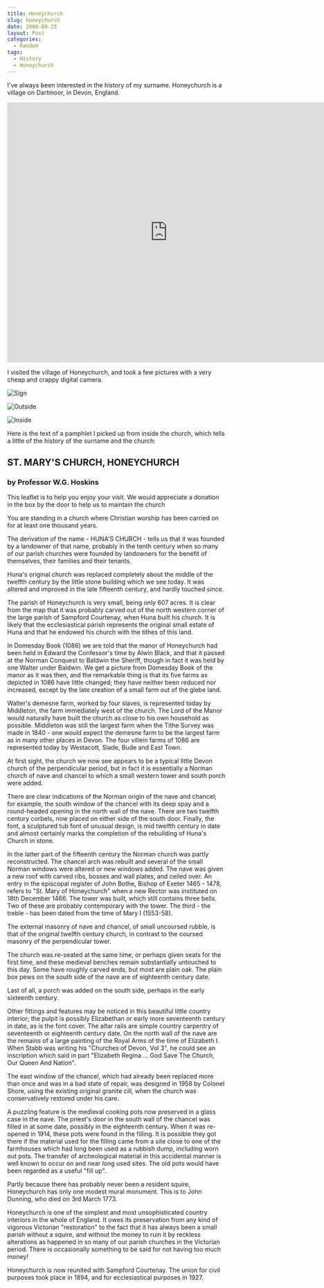 ```yaml
---
title: Honeychurch
slug: honeychurch
date: 2000-09-25
layout: Post
categories:
  - Random
tags:
  - History
  - Honeychurch
---
```


I've always been interested in the history of my surname. Honeychurch is a village on Dartmoor, in Devon, England.

<!-- more -->

<iframe src="https://www.google.com/maps/embed?pb=!1m18!1m12!1m3!1d1575.7577819656549!2d-3.948523509686271!3d50.80870235409596!2m3!1f0!2f0!3f0!3m2!1i1024!2i768!4f13.1!3m3!1m2!1s0x486c4e533e039115%3A0xca5bbab8e32e0223!2sHoneychurch%2C+North+Tawton+EX20+2AG%2C+UK!5e1!3m2!1sen!2snz!4v1538358834160" width="740" height="600" frameborder="0" style="border:0" allowfullscreen></iframe>

I visited the village of Honeychurch, and took a few pictures with a very cheap and crappy digital camera.

![Sign](./Img_0045.jpg)

![Outside](./Img_0036.jpg)

![Inside](./Img_0017.jpg)

Here is the text of a pamphlet I picked up from inside the church, which tells a little of the history of the surname and the church:

## ST. MARY'S CHURCH, HONEYCHURCH

### by Professor W.G. Hoskins

This leaflet is to help you enjoy your visit. We would appreciate a donation in the box by the door to help us to maintain the church

You are standing in a church where Christian worship has been carried on for at least one thousand years.

The derivation of the name - HUNA'S CHURCH - tells us that it was founded by a landowner of that name, probably in the tenth century when so many of our parish churches were founded by landowners for the benefit of themselves, their families and their tenants.

Huna's original church was replaced completely about the middle of the twelfth century by the little stone building which we see today. It was altered and improved in the late fifteenth century, and hardly touched since.

The parish of Honeychurch is very small, being only 607 acres. It is clear from the map that it was probably carved out of the north western corner of the large parish of Sampford Courtenay, when Huna built his church. It is likely that the ecclesiastical parish represents the original small estate of Huna and that he endowed his church with the tithes of this land.

In Domesday Book (1086) we are told that the manor of Honeychurch had been held in Edward the Confessor's time by Alwin Black, and that it passed at the Norman Conquest to Baldwin the Sheriff, though in fact it was held by one Walter under Baldwin. We get a picture from Domesday Book of the manor as it was then, and the remarkable thing is that its five farms as depicted in 1086 have little changed; they have neither been reduced nor increased, except by the late creation of a small farm out of the glebe land.

Walter's demesne farm, worked by four slaves, is represented today by Middleton, the farm immediately west of the church. The Lord of the Manor would naturally have built the church as close to his own household as possible. Middleton was still the largest farm when the Tithe Survey was made in 1840 - one would expect the demesne farm to be the largest farm as in many other places in Devon. The four villein farms of 1086 are represented today by Westacott, Slade, Bude and East Town.

At first sight, the church we now see appears to be a typical little Devon church of the perpendicular period, but in fact it is essentially a Norman church of nave and chancel to which a small western tower and south porch were added.

There are clear indications of the Norman origin of the nave and chancel; for example, the south window of the chancel with its deep spay and a round-headed opening in the north wall of the nave. There are two twelfth century corbels, now placed on either side of the south door. Finally, the font, a sculptured tub font of unusual design, is mid twelfth century in date and almost certainly marks the completion of the rebuilding of Huna's Church in stone.

In the latter part of the fifteenth century the Norman church was partly reconstructed. The chancel arch was rebuilt and several of the small Norman windows were altered or new windows added. The nave was given a new roof with carved ribs, bosses and wall plates, and ceiled over. An entry in the episcopal register of John Bothe, Bishop of Exeter 1465 - 1478, refers to "St. Mary of Honeychurch" when a new Rector was instituted on 18th December 1466. The tower was built, which still contains three bells. Two of these are probably contemporary with the tower. The third - the treble - has been dated from the time of Mary I (1553-58).

The external masonry of nave and chancel, of small uncoursed rubble, is that of the original twelfth century church, in contrast to the coursed masonry of the perpendicular tower.

The church was re-seated at the same time, or perhaps given seats for the first time, and these medieval benches remain substantially untouched to this day. Some have roughly carved ends, but most are plain oak. The plain box pews on the south side of the nave are of eighteenth century date.

Last of all, a porch was added on the south side, perhaps in the early sixteenth century.

Other fittings and features may be noticed in this beautiful little country interior; the pulpit is possibly Elizabethan or early more seventeenth century in date, as is the font cover. The altar rails are simple country carpentry of seventeenth or eighteenth century date. On the north wall of the nave are the remains of a large painting of the Royal Arms of the time of Elizabeth I. When Stabb was writing his "Churches of Devon, Vol 3", he could see an inscription which said in part "Elizabeth Regina ... God Save The Church, Our Queen And Nation".

The east window of the chancel, which had already been replaced more than once and was in a bad state of repair, was designed in 1958 by Colonel Shore, using the existing original granite cill, when the church was conservatively restored under his care.

A puzzling feature is the medieval cooking pots now preserved in a glass case in the nave. The priest's door in the south wall of the chancel was filled in at some date, possibly in the eighteenth century. When it was re-opened in 1914, these pots were found in the filling. It is possible they got there if the material used for the filling came from a site close to one of the farmhouses which had long been used as a rubbish dump, including worn out pots. The transfer of archeological material in this accidental manner is well known to occur on and near long used sites. The old pots would have been regarded as a useful "fill up".

Partly because there has probably never been a resident squire, Honeychurch has only one modest mural monument. This is to John Dunning, who died on 3rd March 1773.

Honeychurch is one of the simplest and most unsophisticated country interiors in the whole of England. It owes its preservation from any kind of vigorous Victorian "restoration" to the fact that it has always been a small parish without a squire, and without the money to ruin it by reckless alterations as happened in so many of our parish churches in the Victorian period. There is occasionally something to be said for not having too much money!

Honeychurch is now reunited with Sampford Courtenay. The union for civil purposes took place in 1894, and for ecclesiastical purposes in 1927.
